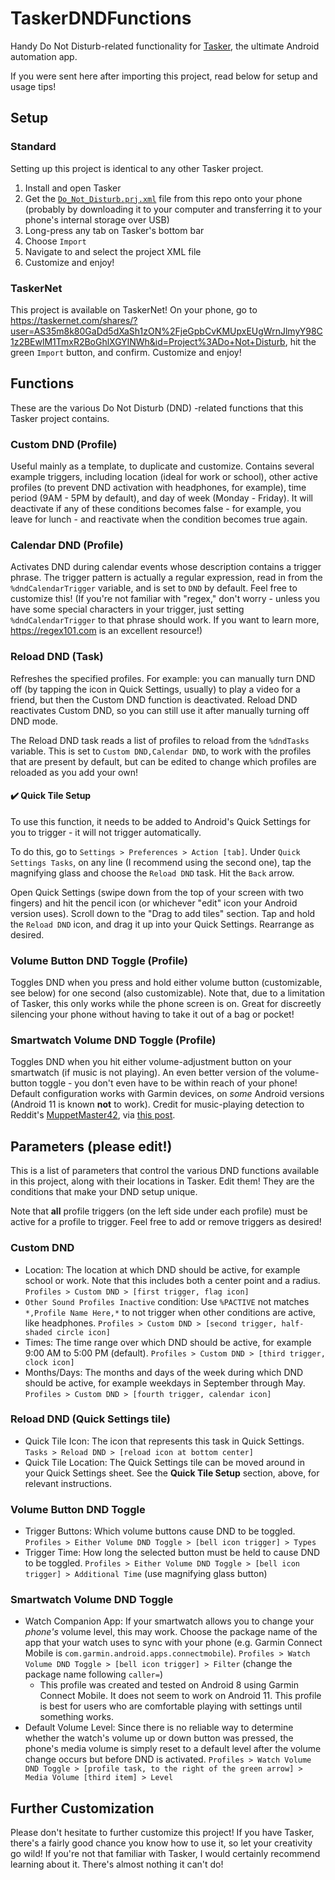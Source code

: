 # TaskerDNDFunctions
Handy Do Not Disturb-related functionality for [Tasker](https://play.google.com/store/apps/details?id=net.dinglisch.android.taskerm), the ultimate Android automation app.

If you were sent here after importing this project, read below for setup and usage tips!


## Setup

### Standard
Setting up this project is identical to any other Tasker project.
1. Install and open Tasker
1. Get the [`Do_Not_Disturb.prj.xml`](./Do_Not_Disturb.prj.xml) file from this repo onto your phone (probably by downloading it to your computer and transferring it to your phone's internal storage over USB)
1. Long-press any tab on Tasker's bottom bar
1. Choose `Import`
1. Navigate to and select the project XML file
1. Customize and enjoy!

### TaskerNet
This project is available on TaskerNet! On your phone, go to <https://taskernet.com/shares/?user=AS35m8k80GaDd5dXaSh1zON%2FjeGpbCvKMUpxEUgWrnJlmyY98C1z2BEwlM1TmxR2BoGhlXGYlNWh&id=Project%3ADo+Not+Disturb>, hit the green `Import` button, and confirm. Customize and enjoy!


## Functions
These are the various Do Not Disturb (DND) -related functions that this Tasker project contains.

### Custom DND (Profile)
Useful mainly as a template, to duplicate and customize. Contains several example triggers, including location (ideal for work or school), other active profiles (to prevent DND activation with headphones, for example), time period (9AM - 5PM by default), and day of week (Monday - Friday). It will deactivate if any of these conditions becomes false - for example, you leave for lunch - and reactivate when the condition becomes true again.

### Calendar DND (Profile)
Activates DND during calendar events whose description contains a trigger phrase. The trigger pattern is actually a regular expression, read in from the `%dndCalendarTrigger` variable, and is set to `DND` by default. Feel free to customize this! (If you're not familiar with "regex," don't worry - unless you have some special characters in your trigger, just setting `%dndCalendarTrigger` to that phrase should work. If you want to learn more, <https://regex101.com> is an excellent resource!)

### Reload DND (Task)
Refreshes the specified profiles. For example: you can manually turn DND off (by tapping the icon in Quick Settings, usually) to play a video for a friend, but then the Custom DND function is deactivated. Reload DND reactivates Custom DND, so you can still use it after manually turning off DND mode.

The Reload DND task reads a list of profiles to reload from the `%dndTasks` variable. This is set to `Custom DND,Calendar DND`, to work with the profiles that are present by default, but can be edited to change which profiles are reloaded as you add your own!

#### :heavy_check_mark: Quick Tile Setup
To use this function, it needs to be added to Android's Quick Settings for you to trigger - it will not trigger automatically.

To do this, go to `Settings > Preferences > Action [tab]`. Under `Quick Settings Tasks`, on any line (I recommend using the second one), tap the magnifying glass and choose the `Reload DND` task. Hit the `Back` arrow.

Open Quick Settings (swipe down from the top of your screen with two fingers) and hit the pencil icon (or whichever "edit" icon your Android version uses). Scroll down to the "Drag to add tiles" section. Tap and hold the `Reload DND` icon, and drag it up into your Quick Settings. Rearrange as desired.

### Volume Button DND Toggle (Profile)
Toggles DND when you press and hold either volume button (customizable, see below) for one second (also customizable). Note that, due to a limitation of Tasker, this only works while the phone screen is on. Great for discreetly silencing your phone without having to take it out of a bag or pocket!

### Smartwatch Volume DND Toggle (Profile)
Toggles DND when you hit either volume-adjustment button on your smartwatch (if music is not playing). An even better version of the volume-button toggle - you don't even have to be within reach of your phone! Default configuration works with Garmin devices, on *some* Android versions (Android 11 is known __not__ to work). Credit for music-playing detection to Reddit's [MuppetMaster42](https://www.reddit.com/user/MuppetMaster42/), via [this post](https://www.reddit.com/r/tasker/comments/52p6h6/how_to_check_if_music_is_playing_without_an/).


## Parameters (please edit!)
This is a list of parameters that control the various DND functions available in this project, along with their locations in Tasker. Edit them! They are the conditions that make your DND setup unique.

Note that __all__ profile triggers (on the left side under each profile) must be active for a profile to trigger. Feel free to add or remove triggers as desired!

### Custom DND
- Location: The location at which DND should be active, for example school or work. Note that this includes both a center point and a radius. `Profiles > Custom DND > [first trigger, flag icon]`
- `Other Sound Profiles Inactive` condition: Use `%PACTIVE` not matches `*,Profile Name Here,*` to not trigger when other conditions are active, like headphones. `Profiles > Custom DND > [second trigger, half-shaded circle icon]`
- Times: The time range over which DND should be active, for example 9:00 AM to 5:00 PM (default). `Profiles > Custom DND > [third trigger, clock icon]`
- Months/Days: The months and days of the week during which DND should be active, for example weekdays in September through May. `Profiles > Custom DND > [fourth trigger, calendar icon]`

### Reload DND (Quick Settings tile)
- Quick Tile Icon: The icon that represents this task in Quick Settings. `Tasks > Reload DND > [reload icon at bottom center]`
- Quick Tile Location: The Quick Settings tile can be moved around in your Quick Settings sheet. See the __Quick Tile Setup__ section, above, for relevant instructions.

### Volume Button DND Toggle
- Trigger Buttons: Which volume buttons cause DND to be toggled. `Profiles > Either Volume DND Toggle > [bell icon trigger] > Types`
- Trigger Time: How long the selected button must be held to cause DND to be toggled. `Profiles > Either Volume DND Toggle > [bell icon trigger] > Additional Time` (use magnifying glass button)

### Smartwatch Volume DND Toggle
- Watch Companion App: If your smartwatch allows you to change your *phone's* volume level, this may work. Choose the package name of the app that your watch uses to sync with your phone (e.g. Garmin Connect Mobile is `com.garmin.android.apps.connectmobile`). `Profiles > Watch Volume DND Toggle > [bell icon trigger] > Filter` (change the package name following `caller=`)
    - This profile was created and tested on Android 8 using Garmin Connect Mobile. It does not seem to work on Android 11. This profile is best for users who are comfortable playing with settings until something works.
- Default Volume Level: Since there is no reliable way to determine whether the watch's volume up or down button was pressed, the phone's media volume is simply reset to a default level after the volume change occurs but before DND is activated. `Profiles > Watch Volume DND Toggle > [profile task, to the right of the green arrow] > Media Volume [third item] > Level`

## Further Customization
Please don't hesitate to further customize this project! If you have Tasker, there's a fairly good chance you know how to use it, so let your creativity go wild! If you're not that familiar with Tasker, I would certainly recommend learning about it. There's almost nothing it can't do!

